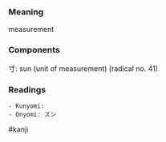 ### Meaning

measurement

### Components

寸: sun (unit of measurement) (radical no. 41)

### Readings

```
- Kunyomi: 
- Onyomi: スン
```

#kanji